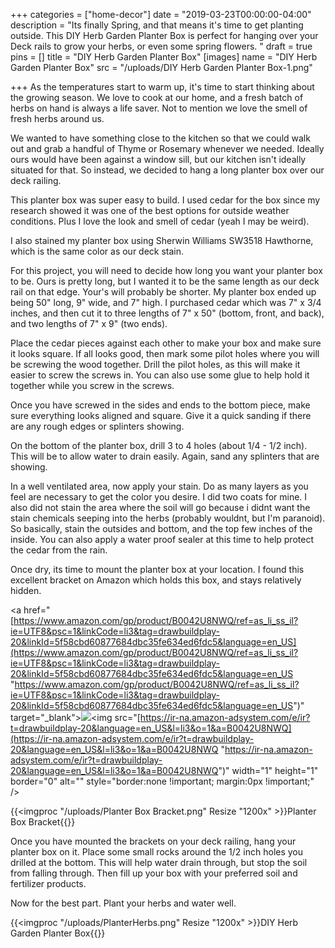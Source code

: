 +++
categories = ["home-decor"]
date = "2019-03-23T00:00:00-04:00"
description = "Its finally Spring, and that means it's time to get planting outside.  This DIY Herb Garden Planter Box is perfect for hanging over your Deck rails to grow your herbs, or even some spring flowers. "
draft = true
pins = []
title = "DIY Herb Garden Planter Box"
[images]
name = "DIY Herb Garden Planter Box"
src = "/uploads/DIY Herb Garden Planter Box-1.png"

+++
As the temperatures start to warm up, it's time to start thinking about the growing season.  We love to cook at our home, and a fresh batch of herbs on hand is always a life saver.  Not to mention we love the smell of fresh herbs around us.

We wanted to have something close to the kitchen so that we could walk out and grab a handful of Thyme or Rosemary whenever we needed.  Ideally ours would have been against a window sill, but our kitchen isn't ideally situated for that.  So instead, we decided to hang a long planter box over our deck railing.

This planter box was super easy to build.  I used cedar for the box since my research showed it was one of the best options for outside weather conditions.  Plus I love the look and smell of cedar (yeah I may be weird).

I also stained my planter box using Sherwin Williams SW3518 Hawthorne, which is the same color as our deck stain.  

For this project, you will need to decide how long you want your planter box to be.  Ours is pretty long, but I wanted it to be the same length as our deck rail on that edge.  Your's will probably be shorter.  My planter box ended up being 50" long, 9" wide, and 7" high.  I purchased cedar which was 7" x 3/4 inches, and then cut it to three lengths of 7" x 50" (bottom, front, and back), and two lengths of 7" x 9" (two ends).

Place the cedar pieces against each other to make your box and make sure it looks square.  If all looks good, then mark some pilot holes where you will be screwing the wood together.  Drill the pilot holes, as this will make it easier to screw the screws in.  You can also use some glue to help hold it together while you screw in the screws.

Once you have screwed in the sides and ends to the bottom piece, make sure everything looks aligned and square.  Give it a quick sanding if there are any rough edges or splinters showing.

On the bottom of the planter box, drill 3 to 4 holes (about 1/4 - 1/2 inch).  This will be to allow water to drain easily.  Again, sand any splinters that are showing.

In a well ventilated area, now apply your stain.  Do as many layers as you feel are necessary to get the color you desire.  I did two coats for mine.  I also did not stain the area where the soil will go because i didnt want the stain chemicals seeping into the herbs (probably wouldnt, but I'm paranoid).  So basically, stain the outsides and bottom, and the top few inches of the inside.  You can also apply a water proof sealer at this time to help protect the cedar from the rain.

Once dry, its time to mount the planter box at your location.  I found this excellent bracket on Amazon which holds this box, and stays relatively hidden.

<a href="[https://www.amazon.com/gp/product/B0042U8NWQ/ref=as_li_ss_il?ie=UTF8&psc=1&linkCode=li3&tag=drawbuildplay-20&linkId=5f58cbd60877684dbc35fe634ed6fdc5&language=en_US](https://www.amazon.com/gp/product/B0042U8NWQ/ref=as_li_ss_il?ie=UTF8&psc=1&linkCode=li3&tag=drawbuildplay-20&linkId=5f58cbd60877684dbc35fe634ed6fdc5&language=en_US "https://www.amazon.com/gp/product/B0042U8NWQ/ref=as_li_ss_il?ie=UTF8&psc=1&linkCode=li3&tag=drawbuildplay-20&linkId=5f58cbd60877684dbc35fe634ed6fdc5&language=en_US")" target="_blank"><img border="0" src="//ws-na.amazon-adsystem.com/widgets/q?_encoding=UTF8&ASIN=B0042U8NWQ&Format=_SL250_&ID=AsinImage&MarketPlace=US&ServiceVersion=20070822&WS=1&tag=drawbuildplay-20&language=en_US" ></a><img src="[https://ir-na.amazon-adsystem.com/e/ir?t=drawbuildplay-20&language=en_US&l=li3&o=1&a=B0042U8NWQ](https://ir-na.amazon-adsystem.com/e/ir?t=drawbuildplay-20&language=en_US&l=li3&o=1&a=B0042U8NWQ "https://ir-na.amazon-adsystem.com/e/ir?t=drawbuildplay-20&language=en_US&l=li3&o=1&a=B0042U8NWQ")" width="1" height="1" border="0" alt="" style="border:none !important; margin:0px !important;" />

{{<imgproc "/uploads/Planter Box Bracket.png" Resize "1200x" >}}Planter Box Bracket{{</imgproc>}}

Once you have mounted the brackets on your deck railing, hang your planter box on it.  Place some small rocks around the 1/2 inch holes you drilled at the bottom.  This will help water drain through, but stop the soil from falling through.  Then fill up your box with your preferred soil and fertilizer products.

Now for the best part.  Plant your herbs and water well.

{{<imgproc "/uploads/PlanterHerbs.png" Resize "1200x" >}}DIY Herb Garden Planter Box{{</imgproc>}} 